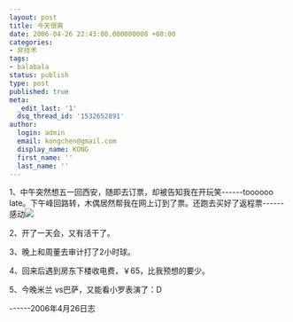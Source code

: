 ```yaml
---
layout: post
title: 今天很爽
date: 2006-04-26 22:43:00.000000000 +08:00
categories:
- 非技术
tags:
- balabala
status: publish
type: post
published: true
meta:
  _edit_last: '1'
  dsq_thread_id: '1532652891'
author:
  login: admin
  email: kongchen@gmail.com
  display_name: KONG
  first_name: ''
  last_name: ''
---
```

1、中午突然想五一回西安，随即去订票，却被告知我在开玩笑------toooooo late。下午峰回路转，木偶居然帮我在网上订到了票。还跑去买好了返程票------感动![](assets/smile_cry.gif)

2、开了一天会，又有活干了。

3、晚上和周董去审计打了2小时球。

4、回来后遇到房东下楼收电费，￥65，比我预想的要少。

5、今晚米兰 vs巴萨，又能看小罗表演了：D

------2006年4月26日志